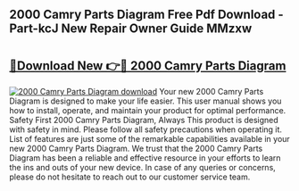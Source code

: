 ## 2000 Camry Parts Diagram Free Pdf Download - Part-kcJ New Repair Owner Guide MMzxw

# <h2><a href="http://dfl0kn.blite.top/?on=2000+Camry+Parts+Diagram">🔗Download New 👉🔴 2000 Camry Parts Diagram</a></h2>

[![2000 Camry Parts Diagram download](https://i.imgur.com/lujVjoI.png)](http://dfl0kn.blite.top/?on=2000+Camry+Parts+Diagram)
Your new 2000 Camry Parts Diagram is designed to make your life easier. This user manual shows you how to install, operate, and maintain your product for optimal performance. Safety First 2000 Camry Parts Diagram, Always This product is designed with safety in mind. Please follow all safety precautions when operating it. List of features are just some of the remarkable capabilities available in your new 2000 Camry Parts Diagram. We trust that the 2000 Camry Parts Diagram has been a reliable and effective resource in your efforts to learn the ins and outs of your new device. In case of any queries or concerns, please do not hesitate to reach out to our customer service team.
